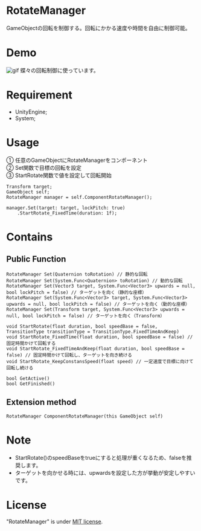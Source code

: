 # RotateManager
GameObjectの回転を制御する。回転にかかる速度や時間を自由に制御可能。

# Demo
![gif](/img/demo.gif/)
蝶々の回転制御に使っています。

# Requirement
* UnityEngine;
* System;

# Usage
① 任意のGameObjectにRotateManagerをコンポーネント\
② Set関数で目標の回転を設定\
③ StartRotate関数で値を設定して回転開始
```
Transform target;
GameObject self;
RotateManager manager = self.ComponentRotateManager();

manager.Set(target: target, lockPitch: true)
    .StartRotate_FixedTime(duration: 1f);
```

# Contains

## Public Function
```
RotateManager Set(Quaternion toRotation) // 静的な回転
RotateManager Set(System.Func<Quaternion> toRotation) // 動的な回転
RotateManager Set(Vector3 target, System.Func<Vector3> upwards = null, bool lockPitch = false) // ターゲットを向く（静的な座標）
RotateManager Set(System.Func<Vector3> target, System.Func<Vector3> upwards = null, bool lockPitch = false) // ターゲットを向く（動的な座標）
RotateManager Set(Transform target, System.Func<Vector3> upwards = null, bool lockPitch = false) // ターゲットを向く（Transform）

void StartRotate(float duration, bool speedBase = false, TransitionType transitionType = TransitionType.FixedTimeAndKeep)
void StartRotate_FixedTime(float duration, bool speedBase = false) // 固定時間かけて回転する
void StartRotate_FixedTimeAndKeep(float duration, bool speedBase = false) // 固定時間かけて回転し、ターゲットを向き続ける
void StartRotate_KeepConstansSpeed(float speed) // 一定速度で目標に向けて回転し続ける

bool GetActive()
bool GetFinished()
```

## Extension method
```
RotateManager ComponentRotateManager(this GameObject self)
```

# Note
* StartRotate()のspeedBaseをtrueにすると処理が重くなるため、falseを推奨します。
* ターゲットを向かせる時には、upwardsを設定した方が挙動が安定しやすいです。

# License
"RotateManager" is under [MIT license](https://en.wikipedia.org/wiki/MIT_License).
